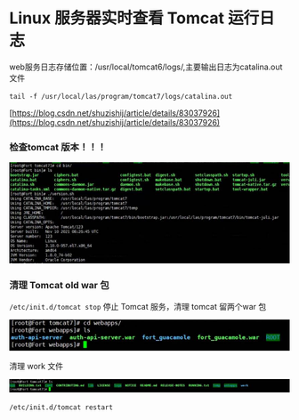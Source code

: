 # Linux 服务器实时查看 Tomcat 运行日志

web服务日志存储位置：/usr/local/tomcat6/logs/,主要输出日志为catalina.out文件

​`tail -f /usr/local/las/program/tomcat7/logs/catalina.out`​

[https://blog.csdn.net/shuzishij/article/details/83037926](https://blog.csdn.net/shuzishij/article/details/83037926)

### 检查tomcat 版本！！！

​![](assets/clip_image002-20230208182753-1nk061y.jpg)​

### 清理 Tomcat old war 包

​`/etc/init.d/tomcat stop`​	停止 Tomcat 服务，清理 tomcat 留两个war 包

​![](assets/clip_image004-20230208182753-gphx7zm.jpg)​

清理 work 文件

​![](assets/clip_image006-20230208182753-6rw0da7.jpg)​

​`/etc/init.d/tomcat restart`​

‍
